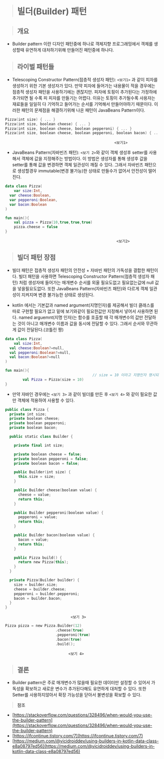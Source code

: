 > # 빌더(Builder) 패턴

> ## 개요

- Builder pattern 이란 디자인 패턴중에 하나로 객체지향 프로그래밍에서 객체를 생성할때 유연하게 대처하기위해 만들어진 패턴중에 하나다.

> ## 라이벌 패턴들

- Telescoping Constructor Pattern(점층적 생성자 패턴):   `<보기1>` 과 같이 피자를 생성하기 위한 기본 생성자가 있다. 만약 피자에 들어가는 내용물이 적을 경우에는 점층적 생성자 패턴을 사용하기에는 괜찮지만. 피자에 토핑이 추가된다는 가정하에 추가되면 될 수록 피 피자를 만들기는 어렵다. 이유는 토핑이 추가될수록 사용자는 재료들을 일일히 다 기억하고 들어가는 순서를 기억해서 만들어야하기 때문이다. 이러한 패턴의 문제점을 해결하기위해 나온 패턴이 JavaBeans Pattern이다.

```kotlin
Pizza(int size) { ... }        
Pizza(int size, boolean cheese) { ... }    
Pizza(int size, boolean cheese, boolean pepperoni) { ... }    
Pizza(int size, boolean cheese, boolean pepperoni, boolean bacon) { ... } 
```
                                                      <보기1>

- JavaBeans Pattern(자바빈즈 패턴): `<보기 2>`와 같이 객체 생성후 setter를 사용해서 객체에 값을 지정해주는 방법이다. 이 방법은 생성자를 통해 생성후 값을 setter를 통해 값을 변경하면 객체 일관성이 깨질 수 있다. 그래서 자바빈즈 패턴으로 생성할경우 immutable(변경 불가능)한 상태로 만들수가 없어서 안전성이 떨어진다.

```kotlin
data class Pizza(
	var size:Int,
  var cheese:Boolean,
  var pepperoni:Boolean,
  var bacon:Boolean
)

fun main(){
	val pizza = Pizza(10,true,true,true)
	pizza.cheese = false
}
```

                                                       <보기2>

> ## 빌더 패턴 장점 

- 빌더 패턴은 접층적 생성자 패턴의 안전성 + 자바빈 패턴의 가독성을 결합한 패턴이다. 빌더 패턴을 사용하면 Telescoping Constructor Pattern(점층적 생성자 패턴) 처럼 생성자에 들어가는 매개변수 순서를 외울 필요도없고 필요없는값에 null 값을 넣을필요도없다. 또한 JavaBeans Pattern(자바빈즈 패턴)와 다르게 객체 일관성이 지켜지며 변경 불가능한 상태로 생성된다.

- kotlin 에서는 기본값과 named argument(지명인자)를 제공해서 빌더 클래스를 따로 구현할 필요가 없고 밑에 보기와같이 필요한값만 지정해서 넣어서 사용하면 된다. named arguemnt(지명 인자)는 함수를 호출할 때 각 매개변수의 값만 전달하는 것이 아니고 매개변수 이름과 값을 동시에 전달할 수 있다. 그래서 순서와 무관하게 값이 전달된다.(코틀린 짱)

```kotlin
data class Pizza(
	val size:Int,
  val cheese:Boolean?=null,
  val pepperoni:Boolean?=null,
  val bacon:Boolean?=null
)

fun main(){
										// size = 10 이라고 지명인자 명시되어있다.
		val Pizza = Pizza(size = 10)
}
```

- 만약 자바인 경우에는 `<보기 3>` 과 같이 빌더를 만든 후 `<보기 4>` 와 같이 필요한 값만 객체에 적용하여 사용할 수 있다.

```kotlin
public class Pizza {
  private int size;
  private boolean cheese;
  private boolean pepperoni;
  private boolean bacon;

  public static class Builder {

    private final int size;

    private boolean cheese = false;
    private boolean pepperoni = false;
    private boolean bacon = false;

    public Builder(int size) {
      this.size = size;
    }

    public Builder cheese(boolean value) {
      cheese = value;
      return this;
    }

    public Builder pepperoni(boolean value) {
      pepperoni = value;
      return this;
    }

    public Builder bacon(boolean value) {
      bacon = value;
      return this;
    }

    public Pizza build() {
      return new Pizza(this);
    }
  }

  private Pizza(Builder builder) {
    size = builder.size;
    cheese = builder.cheese;
    pepperoni = builder.pepperoni;
    bacon = builder.bacon;
  }
}
```
                                  <보기 3>

```kotlin
Pizza pizza = new Pizza.Builder(12)
                       .cheese(true)
                       .pepperoni(true)
                       .bacon(true)
                       .build();
```

                                 <보기 4>

>## 결론

- Builder pattern은 주로 매개변수가 많을때 필요한 데이터만 설정할 수 있어서 가독성을 확보하고 새로운 변수가 추가된다해도 유연하게 대처할 수 있다. 또한 Setter를 사용하지않아서 확장 가능성을 닫아서 불변성을 확보할 수 있다.

> **참조**

- [https://stackoverflow.com/questions/328496/when-would-you-use-the-builder-pattern](https://stackoverflow.com/questions/328496/when-would-you-use-the-builder-pattern)
- [https://ifcontinue.tistory.com/7](https://ifcontinue.tistory.com/7)
- [https://medium.com/@vicidroiddev/using-builders-in-kotlin-data-class-e8a08797ed56](https://medium.com/@vicidroiddev/using-builders-in-kotlin-data-class-e8a08797ed56)
